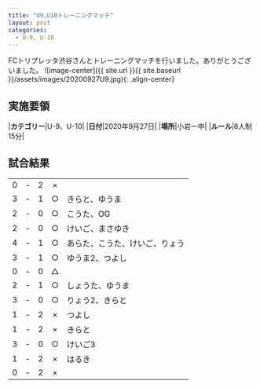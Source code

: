 ```yaml
---
title: "U9,U10トレーニングマッチ"
layout: post
categories:
  - U-9, U-10
---
```


FCトリプレッタ渋谷さんとトレーニングマッチを行いました。ありがとうございました。
![image-center]({{ site.url }}{{ site.baseurl }}/assets/images/20200927U9.jpg){: .align-center}

## 実施要領

|**カテゴリー**|U-9、U-10|
|**日付**|2020年9月27日|
|**場所**|小岩一中|
|**ルール**|8人制15分|

## 試合結果

|    |   |    |         |    |
|:--:|:-:|:--:|:--:|:--------|
|    0| - |   2|×||
|    3| - |   1|○|きらと、ゆうま|
|    2| - |   0|○|こうた、OG|
|    2| - |   0|○|けいご、まさゆき|
|    4| - |   1|○|あらた、こうた、けいご、りょう|
|    3| - |   1|○|ゆうま2、つよし|
|    0| - |   0|△||
|    2| - |   1|○|しょうた、ゆうま|
|    3| - |   0|○|りょう2、きらと|
|    1| - |   2|×|つよし|
|    1| - |   2|×|きらと|
|    3| - |   0|○|けいご3|
|    1| - |   2|×|はるき|
|    0| - |   2|×||
